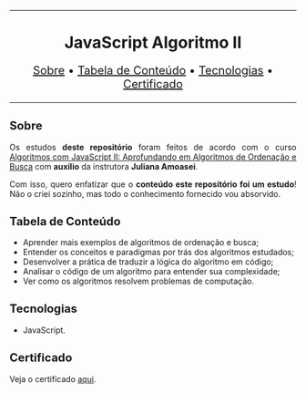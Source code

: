 <hr>

<main>
    <h1 align="center">JavaScript Algoritmo II</h1>
    <p align="center" style="font-size: 1.25rem;">
        <a href="#sobre">Sobre</a> •
        <a href="#tabela-de-conteudo">Tabela de Conteúdo</a> •
        <a href="#tecnologias">Tecnologias</a> •
        <a href="#certificado">Certificado</a>
    </p>
</main>

<hr>

<section id="sobre">
    <h2 style="font-size: 1.25rem;">Sobre</h2>
    <p style="text-align: justify;">Os estudos <b>deste repositório</b> foram feitos de acordo com o curso <a href="https://cursos.alura.com.br/course/algoritmos-javascript-ii-aprofundando-ordenacao-busca">Algoritmos com JavaScript II: Aprofundando em Algoritmos de Ordenação e Busca</a> com <b>auxílio</b> da instrutora <b>Juliana Amoasei</b>.</p>
    <p style="text-align: justify;">Com isso, quero enfatizar que o <b>conteúdo este repositório foi um estudo</b>! Não o criei sozinho, mas todo o conhecimento fornecido vou absorvido.</p>
</section>

<section id="tabela-de-conteudo">
    <h2 style="font-size: 1.25rem;">Tabela de Conteúdo</h2>
    <ul style="text-align: justify;">
        <li>Aprender mais exemplos de algoritmos de ordenação e busca;</li>
        <li>Entender os conceitos e paradigmas por trás dos algoritmos estudados;</li>
        <li>Desenvolver a prática de traduzir a lógica do algoritmo em código;</li>
        <li>Analisar o código de um algoritmo para entender sua complexidade;</li>
        <li>Ver como os algoritmos resolvem problemas de computação.</li>
    </ul>
</section>

<section id="tecnologias">
    <h2 style="font-size: 1.25rem;">Tecnologias</h2>
    <ul>
        <li>JavaScript.</li>
    </ul>
</section>

<section id="certificado">
    <h2 style="font-size: 1.25rem;">Certificado</h2>
    <p style="text-align: justify;">Veja o certificado <a href="https://cursos.alura.com.br/certificate/3ce51907-71f7-4097-8137-73fe44559160">aqui</a>.</p>
</section>
